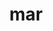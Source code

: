 ---
category: 3-letters
denotation: null
name: mar
reference_link: https://www.etymonline.com/word/mar
root_language: null
root_name: null
title: mar
type: free
word_sums:
- respelling: mar
  sum: 'Mar + '
---